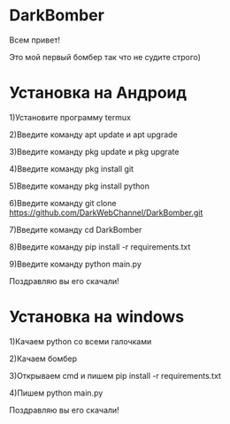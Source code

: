 # DarkBomber
Всем привет! 

Это мой первый бомбер так что не судите строго)

# Установка на Андроид

1)Установите программу termux

2)Введите команду apt update и apt upgrade

3)Введите команду pkg update и pkg upgrate

4)Введите команду pkg install git

5)Введите команду pkg install python

6)Введите команду git clone https://github.com/DarkWebChannel/DarkBomber.git

7)Введите команду cd DarkBomber

8)Введите команду pip install -r requirements.txt

9)Введите команду python main.py

Поздравляю вы его скачали!

# Установка на windows

1)Качаем python со всеми галочками

2)Качаем бомбер

3)Открываем cmd и пишем pip install -r requirements.txt

4)Пишем python main.py

Поздравляю вы его скачали!






